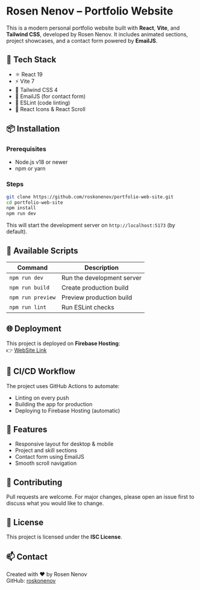 # Rosen Nenov – Portfolio Website

This is a modern personal portfolio website built with **React**, **Vite**, and **Tailwind CSS**, developed by Rosen Nenov. It includes animated sections, project showcases, and a contact form powered by **EmailJS**.

## 🚀 Tech Stack

- ⚛️ React 19
- ⚡ Vite 7
- 🎨 Tailwind CSS 4
- 💌 EmailJS (for contact form)
- 🎯 ESLint (code linting)
- 🔧 React Icons & React Scroll

## 📦 Installation

### Prerequisites
- Node.js v18 or newer
- npm or yarn

### Steps
```bash
git clone https://github.com/roskonenov/portfolio-web-site.git
cd portfolio-web-site
npm install
npm run dev
```

This will start the development server on `http://localhost:5173` (by default).

## 🧪 Available Scripts

| Command           | Description                  |
|-------------------|------------------------------|
| `npm run dev`     | Run the development server   |
| `npm run build`   | Create production build      |
| `npm run preview` | Preview production build     |
| `npm run lint`    | Run ESLint checks            |

## 🌐 Deployment

This project is deployed on **Firebase Hosting**:  
👉 [WebSite Link](https://my-portfolio-2e76d.web.app/)

## 🔄 CI/CD Workflow

The project uses GitHub Actions to automate:
- Linting on every push
- Building the app for production
- Deploying to Firebase Hosting (automatic)

## 🧩 Features

- Responsive layout for desktop & mobile
- Project and skill sections
- Contact form using EmailJS
- Smooth scroll navigation

## 🤝 Contributing

Pull requests are welcome. For major changes, please open an issue first to discuss what you would like to change.

## 🪪 License

This project is licensed under the **ISC License**.

## 📫 Contact

Created with ❤️ by Rosen Nenov  
GitHub: [roskonenov](https://github.com/roskonenov)

